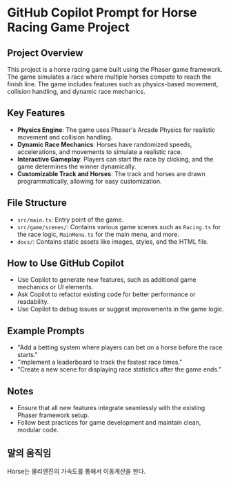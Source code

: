 # GitHub Copilot Prompt for Horse Racing Game Project

## Project Overview
This project is a horse racing game built using the Phaser game framework. The game simulates a race where multiple horses compete to reach the finish line. The game includes features such as physics-based movement, collision handling, and dynamic race mechanics.

## Key Features
- **Physics Engine**: The game uses Phaser's Arcade Physics for realistic movement and collision handling.
- **Dynamic Race Mechanics**: Horses have randomized speeds, accelerations, and movements to simulate a realistic race.
- **Interactive Gameplay**: Players can start the race by clicking, and the game determines the winner dynamically.
- **Customizable Track and Horses**: The track and horses are drawn programmatically, allowing for easy customization.

## File Structure
- `src/main.ts`: Entry point of the game.
- `src/game/scenes/`: Contains various game scenes such as `Racing.ts` for the race logic, `MainMenu.ts` for the main menu, and more.
- `docs/`: Contains static assets like images, styles, and the HTML file.

## How to Use GitHub Copilot
- Use Copilot to generate new features, such as additional game mechanics or UI elements.
- Ask Copilot to refactor existing code for better performance or readability.
- Use Copilot to debug issues or suggest improvements in the game logic.

## Example Prompts
- "Add a betting system where players can bet on a horse before the race starts."
- "Implement a leaderboard to track the fastest race times."
- "Create a new scene for displaying race statistics after the game ends."

## Notes
- Ensure that all new features integrate seamlessly with the existing Phaser framework setup.
- Follow best practices for game development and maintain clean, modular code.
## 말의 움직임
Horse는 물리엔진의 가속도를 통해서 이동계산을 한다.